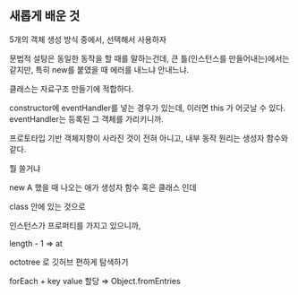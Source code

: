 ## 새롭게 배운 것

5개의 객체 생성 방식 중에서, 선택해서 사용하자

문법적 설탕은 동일한 동작을 할 때를 말하는건데, 큰 틀(인스턴스를 만들어내는)에서는 같지만, 특히 new를 붙였을 때 에러를 내느냐 안내느냐.

클래스는 자료구조 만들기에 적합하다.

constructor에 eventHandler를 넣는 경우가 있는데, 이러면 this 가 어긋날 수 있다. eventHandler는 등록된 그 객체를 가리키니까.

프로토타입 기반 객체지향이 사라진 것이 전혀 아니고, 내부 동작 원리는 생성자 함수와 같다.

뭘 쓸거냐

new A 했을 때 나오는 애가 생성자 함수 혹은 클래스 인데

class 안에 있는 것으로 

인스턴스가 프로퍼티를 가지고 있으니까, 

length - 1 ⇒ at

octotree 로 깃허브 편하게 탐색하기

forEach + key value 할당 ⇒ Object.fromEntries
